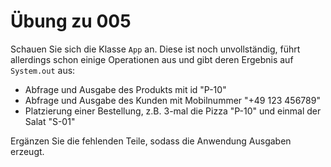 # Übung zu 005

Schauen Sie sich die Klasse `App` an. Diese ist noch unvollständig, führt allerdings schon
einige Operationen aus und gibt deren Ergebnis auf `System.out` aus:

* Abfrage und Ausgabe des Produkts mit id "P-10"
* Abfrage und Ausgabe des Kunden mit Mobilnummer "+49 123 456789"
* Platzierung einer Bestellung, z.B. 3-mal die Pizza "P-10" und einmal der Salat "S-01"

Ergänzen Sie die fehlenden Teile, sodass die Anwendung Ausgaben erzeugt.

